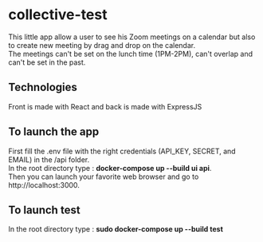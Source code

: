 # collective-test

This little app allow a user to see his Zoom meetings on a calendar but also to create new meeting by drag and drop on the calendar.<br/>
The meetings can't be set on the lunch time (1PM-2PM), can't overlap and can't be set in the past.

## Technologies

Front is made with React and back is made with ExpressJS

## To launch the app

First fill the .env file with the right credentials (API_KEY, SECRET, and EMAIL) in the /api folder.<br/>
In the root directory type : **docker-compose up --build ui api**.<br/>
Then you can launch your favorite web browser and go to http://localhost:3000.<br/>

## To launch test

In the root directory type : **sudo docker-compose up --build test**
